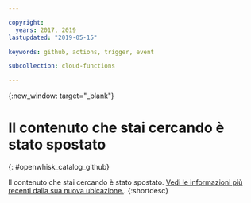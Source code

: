 ```yaml
---

copyright:
  years: 2017, 2019
lastupdated: "2019-05-15"

keywords: github, actions, trigger, event

subcollection: cloud-functions

---
```


{:new_window: target="_blank"}
# Il contenuto che stai cercando è stato spostato
{: #openwhisk_catalog_github}

Il contenuto che stai cercando è stato spostato. [Vedi le informazioni più recenti dalla sua nuova ubicazione.](/docs/openwhisk?topic=cloud-functions-pkg_github).
{:shortdesc}
